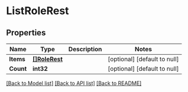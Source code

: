 # ListRoleRest

## Properties
Name | Type | Description | Notes
------------ | ------------- | ------------- | -------------
**Items** | [**[]RoleRest**](RoleRest.md) |  | [optional] [default to null]
**Count** | **int32** |  | [optional] [default to null]

[[Back to Model list]](../README.md#documentation-for-models) [[Back to API list]](../README.md#documentation-for-api-endpoints) [[Back to README]](../README.md)

